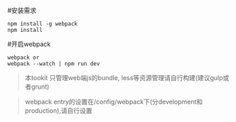 #安装需求

```
npm install -g webpack
npm install
```

#开启webpack

```
webpack or
webpack --watch | npm run dev
```

>本tookit 只管理web端js的bundle, less等资源管理请自行构建(建议gulp或者grunt)

>webpack entry的设置在/config/webpack下(分development和production),请自行设置